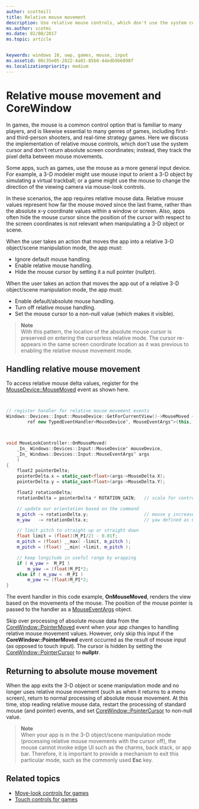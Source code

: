 ```yaml
---
author: scottmill
title: Relative mouse movement
description: Use relative mouse controls, which don't use the system cursor and don't return absolute screen coordinates, to track the pixel delta between mouse movements in games.
ms.author: scotmi
ms.date: 02/08/2017
ms.topic: article


keywords: windows 10, uwp, games, mouse, input
ms.assetid: 08c35e05-2822-4a01-85b8-44edb9b6898f
ms.localizationpriority: medium
---
```


# Relative mouse movement and CoreWindow

In games, the mouse is a common control option that is familiar to many players, and is likewise essential to many genres of games, including first- and third-person shooters, and real-time strategy games. Here we discuss the implementation of relative mouse controls, which don't use the system cursor and don't return absolute screen coordinates; instead, they track the pixel delta between mouse movements.

Some apps, such as games, use the mouse as a more general input device. For example, a 3-D modeler might use mouse input to orient a 3-D object by simulating a virtual trackball; or a game might use the mouse to change the direction of the viewing camera via mouse-look controls. 

In these scenarios, the app requires relative mouse data. Relative mouse values represent how far the mouse moved since the last frame, rather than the absolute x-y coordinate values within a window or screen. Also, apps often hide the mouse cursor since the position of the cursor with respect to the screen coordinates is not relevant when manipulating a 3-D object or scene. 

When the user takes an action that moves the app into a relative 3-D object/scene manipulation mode, the app must: 
- Ignore default mouse handling.
- Enable relative mouse handling.
- Hide the mouse cursor by setting it a null pointer (nullptr). 

When the user takes an action that moves the app out of a relative 3-D object/scene manipulation mode, the app must: 
- Enable default/absolute mouse handling.
- Turn off relative mouse handling. 
- Set the mouse cursor to a non-null value (which makes it visible).

> **Note**  
With this pattern, the location of the absolute mouse cursor is preserved on entering the cursorless relative mode. The cursor re-appears in the same screen coordinate location as it was previous to enabling the relative mouse movement mode.

 

## Handling relative mouse movement


To access relative mouse delta values, register for the [MouseDevice::MouseMoved](https://msdn.microsoft.com/library/windows/apps/xaml/windows.devices.input.mousedevice.mousemoved.aspx) event as shown here.


```cpp


// register handler for relative mouse movement events
Windows::Devices::Input::MouseDevice::GetForCurrentView()->MouseMoved +=
        ref new TypedEventHandler<MouseDevice^, MouseEventArgs^>(this, &MoveLookController::OnMouseMoved);


```

```cpp


void MoveLookController::OnMouseMoved(
    _In_ Windows::Devices::Input::MouseDevice^ mouseDevice,
    _In_ Windows::Devices::Input::MouseEventArgs^ args
    )
{
    float2 pointerDelta;
    pointerDelta.x = static_cast<float>(args->MouseDelta.X);
    pointerDelta.y = static_cast<float>(args->MouseDelta.Y);

    float2 rotationDelta;
    rotationDelta = pointerDelta * ROTATION_GAIN;	// scale for control sensitivity

    // update our orientation based on the command
    m_pitch -= rotationDelta.y;						// mouse y increases down, but pitch increases up
    m_yaw   -= rotationDelta.x;						// yaw defined as CCW around y-axis

    // limit pitch to straight up or straight down
    float limit = (float)(M_PI/2) - 0.01f;
    m_pitch = (float) __max( -limit, m_pitch );
    m_pitch = (float) __min( +limit, m_pitch );

    // keep longitude in useful range by wrapping
    if ( m_yaw >  M_PI )
        m_yaw -= (float)M_PI*2;
    else if ( m_yaw < -M_PI )
        m_yaw += (float)M_PI*2;
}

```

The event handler in this code example, **OnMouseMoved**, renders the view based on the movements of the mouse. The position of the mouse pointer is passed to the handler as a [MouseEventArgs](https://msdn.microsoft.com/library/windows/apps/xaml/windows.devices.input.mouseeventargs.aspx) object. 

Skip over processing of absolute mouse data from the [CoreWindow::PointerMoved](https://msdn.microsoft.com/library/windows/apps/xaml/windows.ui.core.corewindow.pointermoved.aspx) event when your app changes to handling relative mouse movement values. However, only skip this input if the **CoreWindow::PointerMoved** event occurred as the result of mouse input (as opposed to touch input). The cursor is hidden by setting the [CoreWindow::PointerCursor](https://msdn.microsoft.com/library/windows/apps/xaml/windows.ui.core.corewindow.pointercursor.aspx) to **nullptr**. 

## Returning to absolute mouse movement

When the app exits the 3-D object or scene manipulation mode and no longer uses relative mouse movement (such as when it returns to a menu screen), return to normal processing of absolute mouse movement. At this time, stop reading relative mouse data, restart the processing of standard mouse (and pointer) events, and set [CoreWindow::PointerCursor](https://msdn.microsoft.com/library/windows/apps/xaml/windows.ui.core.corewindow.pointercursor.aspx) to non-null value. 

> **Note**  
When your app is in the 3-D object/scene manipulation mode (processing relative mouse movements with the cursor off), the mouse cannot invoke edge UI such as the charms, back stack, or app bar. Therefore, it is important to provide a mechanism to exit this particular mode, such as the commonly used **Esc** key.

## Related topics

* [Move-look controls for games](tutorial--adding-move-look-controls-to-your-directx-game.md) 
* [Touch controls for games](tutorial--adding-touch-controls-to-your-directx-game.md)